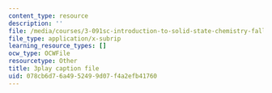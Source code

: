 ```yaml
---
content_type: resource
description: ''
file: /media/courses/3-091sc-introduction-to-solid-state-chemistry-fall-2010/078cb6d76a4952499d07f4a2efb41760_up3zP2z81SE.vtt
file_type: application/x-subrip
learning_resource_types: []
ocw_type: OCWFile
resourcetype: Other
title: 3play caption file
uid: 078cb6d7-6a49-5249-9d07-f4a2efb41760
---
```

